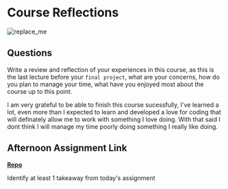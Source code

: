 # Course Reflections

![replace_me](https://codeworks.blob.core.windows.net/public/assets/img/illustrations/placeholder.svg)

## Questions

Write a review and reflection of your experiences in this course, as this is the last lecture before your `final project`, what are your concerns, how do you plan to manage your time, what have you enjoyed most about the course up to this point.

I am very grateful to be able to finish this course sucessfully, I've learned a lot, even more than I expected to learn and developed a love for coding that will definately allow me to work with something I love doing. With that said I dont think I will manage my time poorly doing something I really like doing. 

## Afternoon Assignment Link

**[Repo](https://github.com/BoiseCodeWorks/late-fall21-GoodEats)**

Identify at least 1 takeaway from today's assignment
